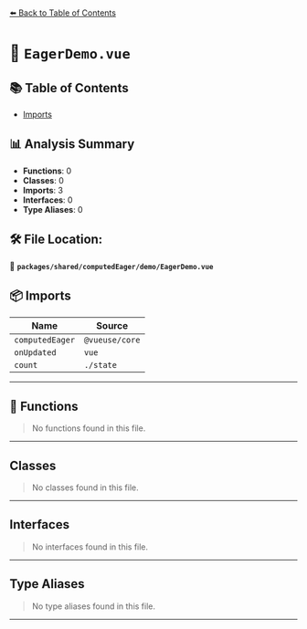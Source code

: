 [⬅️ Back to Table of Contents](../../../../index.md)

# 📄 `EagerDemo.vue`

## 📚 Table of Contents

- [Imports](#imports)

## 📊 Analysis Summary

- **Functions**: 0
- **Classes**: 0
- **Imports**: 3
- **Interfaces**: 0
- **Type Aliases**: 0

## 🛠️ File Location:
📂 **`packages/shared/computedEager/demo/EagerDemo.vue`**

## 📦 Imports

| Name | Source |
|------|--------|
| `computedEager` | `@vueuse/core` |
| `onUpdated` | `vue` |
| `count` | `./state` |


---

## 🔧 Functions

> No functions found in this file.


---

## Classes

> No classes found in this file.


---

## Interfaces

> No interfaces found in this file.


---

## Type Aliases

> No type aliases found in this file.


---
